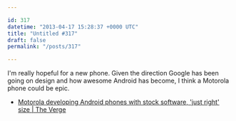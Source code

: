 ```yaml
---

id: 317
datetime: "2013-04-17 15:28:37 +0000 UTC"
title: "Untitled #317"
draft: false
permalink: "/posts/317"

---
```


I'm really hopeful for a new phone. Given the direction Google has been going on design and how awesome Android has become, I think a Motorola phone could be epic. 

 
 * [Motorola developing Android phones with stock software, 'just right' size | The Verge](http://www.theverge.com/2013/4/16/4230996/motorola-developing-android-phones-with-stock-software-just-right-size)


